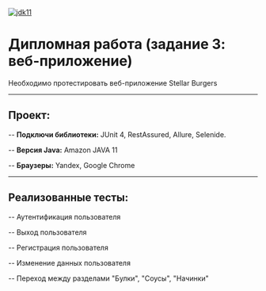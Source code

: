[![jdk11](https://camo.githubusercontent.com/f3886a668d85acf93f6fec0beadcbb40a5446014/68747470733a2f2f696d672e736869656c64732e696f2f62616467652f6a646b2d31312d7265642e737667)](https://docs.aws.amazon.com/corretto/latest/corretto-11-ug/downloads-list.html)
# Дипломная работа (задание 3: веб-приложение)
Необходимо протестировать веб-приложение Stellar Burgers

---

## Проект:
-- **Подключи библиотеки:** JUnit 4, RestAssured, Allure, Selenide.

-- **Версия Java:** Amazon JAVA 11

-- **Браузеры:** Yandex, Google Chrome

---

## Реализованные тесты:

-- Аутентификация пользователя

-- Выход пользователя

-- Регистрация пользователя

-- Изменение данных пользователя

-- Переход между разделами "Булки", "Соусы", "Начинки"
